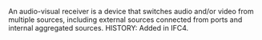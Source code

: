 ﻿An audio-visual receiver is a device that switches audio and/or video from multiple sources, including external sources connected from ports and internal aggregated sources.  HISTORY: Added in IFC4.
